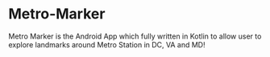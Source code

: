 # Metro-Marker
Metro Marker is the Android App which fully written in Kotlin to allow user to explore landmarks around Metro Station in DC, VA and MD!


